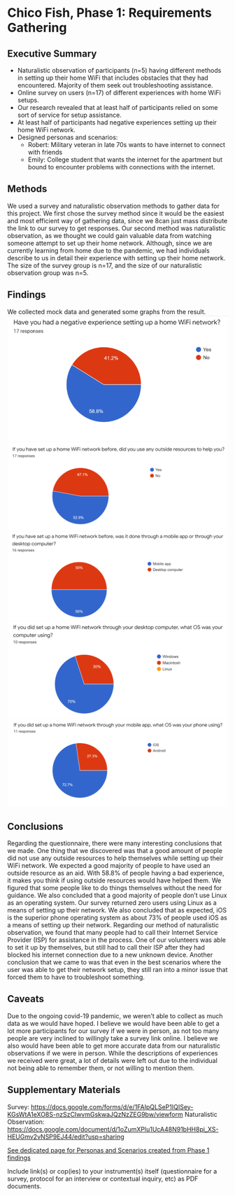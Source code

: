 # Chico Fish, Phase 1: Requirements Gathering

## Executive Summary
* Naturalistic observation of participants (n=5) having different methods in setting up their home WiFi that includes obstacles that they had encountered. Majority of them seek out troubleshooting assistance.
* Online survey on users (n=17) of different experiences with home WiFi setups.
* Our research revealed that at least half of participants relied on some sort of service for setup assistance.
* At least half of participants had negative experiences setting up their home WiFi network.
* Designed personas and scenarios:
	* Robert: Military veteran in late 70s wants to have internet to connect with friends
	* Emily: College student that wants the internet for the apartment but bound to encounter problems with connections with the internet.

## Methods

We used a survey and naturalistic observation methods to gather data for this project.  We first chose the survey method since it would be the easiest and most efficient way of gathering data, since we 8can just mass distribute the link to our survey to get responses.  Our second method was naturalistic observation, as we thought we could gain valuable data from watching someone attempt to set up their home network.  Although, since we are currently learning from home due to the pandemic, we had individuals describe to us in detail their experience with setting up their home network.  The size of the survey group is n=17, and the size of our naturalistic observation group was n=5.


## Findings

We collected mock data and generated some graphs from the result.
![1](1.png)
![2](2.png)
![3](3.png)
![4](4.png)
![5](5.png)



## Conclusions

Regarding the questionnaire, there were many interesting conclusions that we made. One thing that we discovered was that a good amount of people did not use any outside resources to help themselves while setting up their WiFi network. We expected a good majority of people to have used an outside resource as an aid. With 58.8% of people having a bad experience, it makes you think if using outside resources would have helped them. We figured that some people like to do things themselves without the need for guidance. We also concluded that a good majority of people don’t use Linux as an operating system. Our survey returned zero users using Linux as a means of setting up their network. We also concluded that as expected, iOS is the superior phone operating system as about 73% of people used iOS as a means of setting up their network.
	Regarding our method of naturalistic observation, we found that many people had to call their Internet Service Provider (ISP) for assistance in the process. One of our volunteers was able to set it up by themselves, but still had to call their ISP after they had blocked his internet connection due to a new unknown device. Another conclusion that we came to was that even in the best scenarios where the user was able to get their network setup, they still ran into a minor issue that forced them to have to troubleshoot something.


## Caveats

Due to the ongoing covid-19 pandemic, we weren’t able to collect as much data as we
would have hoped.  I believe we would have been able to get a lot more participants for our survey if we were in person, as not too many people are very inclined to willingly take a survey link online.  I believe we also would have been able to get more accurate data from our naturalistic observations if we were in person.  While the descriptions of experiences we received were great, a lot of details were left out due to the individual not being able to remember them, or not willing to mention them.


## Supplementary Materials

Survey: https://docs.google.com/forms/d/e/1FAIpQLSeP1IQISey-KGsWtA1eXO8S-nzSzCIwvmGskwaJQzNzZEG9bw/viewform
Naturalistic Observation: https://docs.google.com/document/d/1oZumXPlu1UcA48N91bHH8pi_XS-HEUGmv2vNSP9EJ44/edit?usp=sharing


[See dedicated page for Personas and Scenarios created from Phase 1 findings](../personas-scenarios.md)


Include link(s) or cop(ies) to your instrument(s) itself (questionnaire for a survey, protocol for an interview or contextual inquiry, etc) as PDF documents.
